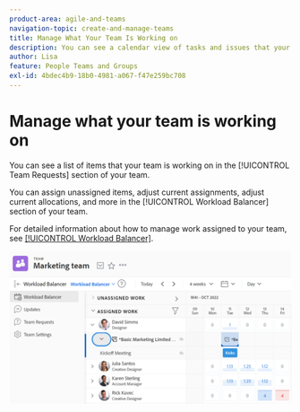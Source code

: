 ```yaml
---
product-area: agile-and-teams
navigation-topic: create-and-manage-teams
title: Manage What Your Team Is Working on
description: You can see a calendar view of tasks and issues that your team is currently working on. You can assign unassigned items, adjust current assignments, adjust current allocations, and more.
author: Lisa
feature: People Teams and Groups
exl-id: 4bdec4b9-18b0-4981-a067-f47e259bc708
---
```

# Manage what your team is working on

You can see a list of items that your team is working on in the [!UICONTROL Team Requests] section of your team. 

You can assign unassigned items, adjust current assignments, adjust current allocations, and more in the [!UICONTROL Workload Balancer] section of your team.

For detailed information about how to manage work assigned to your team, see [[!UICONTROL Workload Balancer]](../../resource-mgmt/workload-balancer/assign-work-in-workload-balancer.md). 

![](assets/team-page-with-team-requests-and-balancer-sections-left.png)
